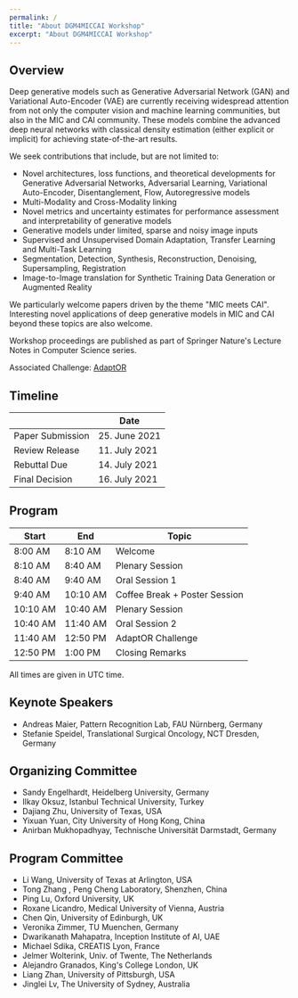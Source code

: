 ```yaml
---
permalink: /
title: "About DGM4MICCAI Workshop"
excerpt: "About DGM4MICCAI Workshop"
---
```


## Overview ##

Deep generative models such as Generative Adversarial Network (GAN)
and Variational Auto-Encoder (VAE) are currently receiving widespread
attention from not only the computer vision and machine learning communities,
but also in the MIC and CAI community.
These models combine the advanced deep neural networks with classical
density estimation (either explicit or implicit) for achieving state-of-the-art
results.

We seek contributions that include, but are not limited to:
- Novel architectures, loss functions, and theoretical developments for Generative Adversarial Networks, Adversarial Learning, Variational Auto-Encoder, Disentanglement, Flow, Autoregressive models
- Multi-Modality and Cross-Modality linking
- Novel metrics and uncertainty estimates for performance assessment and interpretability of generative models
- Generative models under limited, sparse and noisy image inputs
- Supervised and Unsupervised Domain Adaptation, Transfer Learning and Multi-Task Learning
- Segmentation, Detection, Synthesis, Reconstruction, Denoising, Supersampling, Registration
- Image-to-Image translation for Synthetic Training Data Generation or Augmented Reality

We particularly welcome papers driven by the theme "MIC meets CAI".
Interesting novel applications of deep generative models in MIC and CAI beyond these topics are also welcome.

Workshop proceedings are published as part of Springer Nature's Lecture Notes in Computer Science series.

Associated Challenge: [AdaptOR](https://adaptor2021.github.io)

## Timeline ##

|                         | Date           |
|-------------------------|----------------|
| Paper Submission        | 25. June 2021  |
| Review Release          | 11. July 2021  |
| Rebuttal Due            | 14. July 2021  |
| Final Decision          | 16. July 2021  |


## Program ##


| Start    | End      | Topic                         |
|----------|----------|-------------------------------|
|  8:00 AM |  8:10 AM | Welcome                       |
|  8:10 AM |  8:40 AM | Plenary Session               |
|  8:40 AM |  9:40 AM | Oral Session 1                |
|  9:40 AM | 10:10 AM | Coffee Break + Poster Session |
| 10:10 AM | 10:40 AM | Plenary Session               |
| 10:40 AM | 11:40 AM | Oral Session 2                |
| 11:40 AM | 12:50 PM | AdaptOR Challenge             |
| 12:50 PM |  1:00 PM | Closing Remarks               |

All times are given in UTC time.


## Keynote Speakers ##
- Andreas Maier, Pattern Recognition Lab, FAU Nürnberg, Germany
- Stefanie Speidel, Translational Surgical Oncology, NCT Dresden, Germany

## Organizing Committee ##
- Sandy Engelhardt, Heidelberg University, Germany
- Ilkay Oksuz, Istanbul Technical University, Turkey
- Dajiang Zhu, University of Texas, USA
- Yixuan Yuan, City University of Hong Kong, China
- Anirban Mukhopadhyay, Technische Universität Darmstadt, Germany


## Program Committee ##
- Li Wang, University of Texas at Arlington, USA
- Tong Zhang , Peng Cheng Laboratory, Shenzhen, China
- Ping Lu, Oxford University, UK
- Roxane Licandro, Medical University of Vienna, Austria
- Chen Qin, University of Edinburgh, UK
- Veronika Zimmer, TU Muenchen, Germany
- Dwarikanath Mahapatra, Inception Institute of AI, UAE
- Michael Sdika, CREATIS Lyon, France
- Jelmer Wolterink, Univ. of Twente, The Netherlands
- Alejandro Granados, King's College London, UK
- Liang Zhan, University of Pittsburgh, USA
- Jinglei Lv, The University of Sydney, Australia
